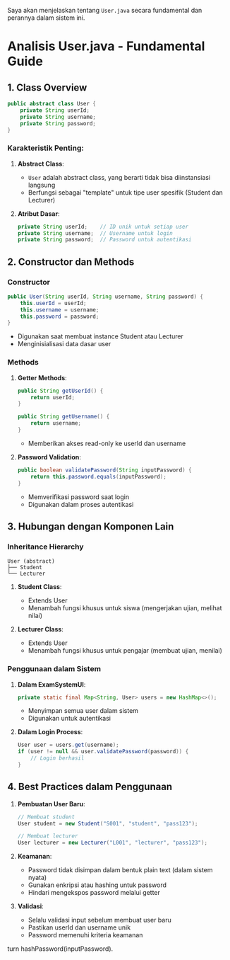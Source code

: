 Saya akan menjelaskan tentang `User.java` secara fundamental dan perannya dalam sistem ini.

# Analisis User.java - Fundamental Guide

## 1. Class Overview
```java
public abstract class User {
    private String userId;
    private String username;
    private String password;
}
```

### Karakteristik Penting:
1. **Abstract Class**:
    - `User` adalah abstract class, yang berarti tidak bisa diinstansiasi langsung
    - Berfungsi sebagai "template" untuk tipe user spesifik (Student dan Lecturer)

2. **Atribut Dasar**:
   ```java
   private String userId;    // ID unik untuk setiap user
   private String username;  // Username untuk login
   private String password;  // Password untuk autentikasi
   ```

## 2. Constructor dan Methods

### Constructor
```java
public User(String userId, String username, String password) {
    this.userId = userId;
    this.username = username;
    this.password = password;
}
```
- Digunakan saat membuat instance Student atau Lecturer
- Menginisialisasi data dasar user

### Methods
1. **Getter Methods**:
   ```java
   public String getUserId() {
       return userId;
   }

   public String getUsername() {
       return username;
   }
   ```
    - Memberikan akses read-only ke userId dan username

2. **Password Validation**:
   ```java
   public boolean validatePassword(String inputPassword) {
       return this.password.equals(inputPassword);
   }
   ```
    - Memverifikasi password saat login
    - Digunakan dalam proses autentikasi

## 3. Hubungan dengan Komponen Lain

### Inheritance Hierarchy
```
User (abstract)
├── Student
└── Lecturer
```

1. **Student Class**:
    - Extends User
    - Menambah fungsi khusus untuk siswa (mengerjakan ujian, melihat nilai)

2. **Lecturer Class**:
    - Extends User
    - Menambah fungsi khusus untuk pengajar (membuat ujian, menilai)

### Penggunaan dalam Sistem

1. **Dalam ExamSystemUI**:
   ```java
   private static final Map<String, User> users = new HashMap<>();
   ```
    - Menyimpan semua user dalam sistem
    - Digunakan untuk autentikasi

2. **Dalam Login Process**:
   ```java
   User user = users.get(username);
   if (user != null && user.validatePassword(password)) {
       // Login berhasil
   }
   ```

## 4. Best Practices dalam Penggunaan

1. **Pembuatan User Baru**:
   ```java
   // Membuat student
   User student = new Student("S001", "student", "pass123");
   
   // Membuat lecturer
   User lecturer = new Lecturer("L001", "lecturer", "pass123");
   ```

2. **Keamanan**:
    - Password tidak disimpan dalam bentuk plain text (dalam sistem nyata)
    - Gunakan enkripsi atau hashing untuk password
    - Hindari mengekspos password melalui getter

3. **Validasi**:
    - Selalu validasi input sebelum membuat user baru
    - Pastikan userId dan username unik
    - Password memenuhi kriteria keamanan

turn hashPassword(inputPassword).